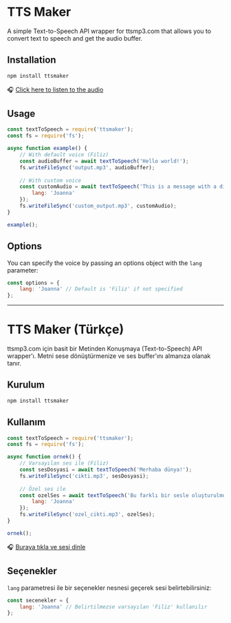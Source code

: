 # TTS Maker

A simple Text-to-Speech API wrapper for ttsmp3.com that allows you to convert text to speech and get the audio buffer.

## Installation

```bash
npm install ttsmaker
```

🎧 [Click here to listen to the audio](https://github.com/DeveloperKubilay/TTS_Maker/raw/refs/heads/main/examples/en.mp3)

## Usage

```javascript
const textToSpeech = require('ttsmaker');
const fs = require('fs');

async function example() {
    // With default voice (Filiz)
    const audioBuffer = await textToSpeech('Hello world!');
    fs.writeFileSync('output.mp3', audioBuffer);
    
    // With custom voice
    const customAudio = await textToSpeech('This is a message with a different voice.', {
        lang: 'Joanna'
    });
    fs.writeFileSync('custom_output.mp3', customAudio);
}

example();
```


## Options

You can specify the voice by passing an options object with the `lang` parameter:

```javascript
const options = {
    lang: 'Joanna' // Default is 'Filiz' if not specified
};
```

---

# TTS Maker (Türkçe)

ttsmp3.com için basit bir Metinden Konuşmaya (Text-to-Speech) API wrapper'ı. Metni sese dönüştürmenize ve ses buffer'ını almanıza olanak tanır.

## Kurulum

```bash
npm install ttsmaker
```

## Kullanım

```javascript
const textToSpeech = require('ttsmaker');
const fs = require('fs');

async function ornek() {
    // Varsayılan ses ile (Filiz)
    const sesDosyasi = await textToSpeech('Merhaba dünya!');
    fs.writeFileSync('cikti.mp3', sesDosyasi);
    
    // Özel ses ile
    const ozelSes = await textToSpeech('Bu farklı bir sesle oluşturulmuş bir mesajdır.', {
        lang: 'Joanna'
    });
    fs.writeFileSync('ozel_cikti.mp3', ozelSes);
}

ornek();
```

🎧 [Buraya tıkla ve sesi dinle](https://github.com/DeveloperKubilay/TTS_Maker/raw/refs/heads/main/examples/tr.mp3)


## Seçenekler

`lang` parametresi ile bir seçenekler nesnesi geçerek sesi belirtebilirsiniz:

```javascript
const secenekler = {
    lang: 'Joanna' // Belirtilmezse varsayılan 'Filiz' kullanılır
};
```
